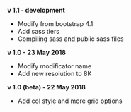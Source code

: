 <b>v 1.1 - development</b>
- Modify from bootstrap 4.1
- Add sass tiers
- Compiling sass and public sass files

<b>v 1.0 - 23 May 2018</b>
- Modify modificator name
- Add new resolution to 8K

<b>v 1.0 (beta) - 22 May 2018</b>
- Add col style and more grid options
